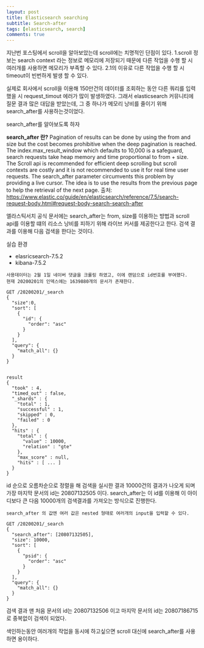```yaml
---
layout: post
title: Elasticsearch searching
subtitle: Search-after 
tags: [elasticsearch, search]
comments: true
---
```


지난번 포스팅에서 scroll을 알아보았는데 scroll에는 치명적인 단점이 있다.
1.scroll 정보는 search context 라는 정보로 메모리에 저장되기 때문에 다른 작업을 수행 할 시 여러개를 사용하면 메모리가 부족할 수 있다.
2.1의 이유로 다른 작업을 수행 할 시 timeout이 빈번하게 발생 할 수 있다.

실제로 회사에서 scroll을 이용해 150만건의 데이터를 조회하는 동안 다른 쿼리를 입력했을 시 request_timout 에러가 많이 발생하였다.
그래서 elasticsearch 커뮤니티에 질문 결과 많은 대답을 받았는데, 그 중 하나가 메모리 낭비를 줄이기 위해 search_after를 사용하는것이었다.

search_after를 알아보도록 하자

**search_after 란?**
Pagination of results can be done by using the from and size but the cost becomes prohibitive when the deep pagination is reached. The index.max_result_window which defaults to 10,000 is a safeguard, search requests take heap memory and time proportional to from + size. The Scroll api is recommended for efficient deep scrolling but scroll contexts are costly and it is not recommended to use it for real time user requests. The search_after parameter circumvents this problem by providing a live cursor. The idea is to use the results from the previous page to help the retrieval of the next page.
출처: https://www.elastic.co/guide/en/elasticsearch/reference/7.5/search-request-body.html#request-body-search-search-after

엘라스틱서치 공식 문서에는 search_after는 from, size를 이용하는 방법과 scroll api를 이용할 떄의 리소스 낭비를 피하기 위해 라이브 커서를 제공한다고 한다.
검색 결과를 이용해 다음 검색을 한다는 것이다.

실습 환경
* elasricsearch-7.5.2
* kibana-7.5.2

~~~
사용데이터는 2월 1일 네이버 댓글을 크롤링 하였고, 이에 랜덤으로 id번호를 부여했다.
현재 20200201의 인덱스에는 1639880개의 문서가 존재한다.

GET /20200201/_search
{
  "size":0,
  "sort": [
    {
      "id": {
        "order": "asc"
      }
    }
  ],
  "query": {
    "match_all": {}
  }
}


result
{
  "took" : 4,
  "timed_out" : false,
  "_shards" : {
    "total" : 1,
    "successful" : 1,
    "skipped" : 0,
    "failed" : 0
  },
  "hits" : {
    "total" : {
      "value" : 10000,
      "relation" : "gte"
    },
    "max_score" : null,
    "hits" : [ ... ]
  }
}
~~~
id 순으로 오름차순으로 정렬을 해 검색을 실시한 결과 10000건의 결과가 나오게 되며 가장 마지막 문서의 id는 20807132505 이다.
search_after는 이 id를 이용해 이 아이디보다 큰 다음 10000개의 검색결과를 가져오는 방식으로 진행한다.

~~~
search_after 의 값엔 여러 값은 nested 형태로 여러개의 input을 입력할 수 있다.

GET /20200201/_search
{
  "search_after": [20807132505],
  "size": 10000, 
  "sort": [
    {
      "psid": {
        "order": "asc"
      }
    }
  ],
  "query": {
    "match_all": {}
  }
}
~~~

검색 결과 맨 처음 문서의 id는 20807132506 이고 마지막 문서의 id는 20807186715로 중복없이 검색이 되었다.

색인하는동안 여러개의 작업을 동시에 하고싶으면 scroll 대신에 search_after를 사용하면 용이하다.
